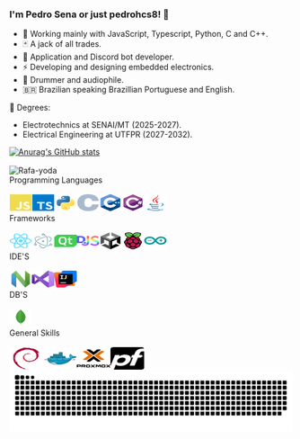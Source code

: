 ### I'm Pedro Sena or just pedrohcs8! 👋

- 🔭 Working mainly with JavaScript, Typescript, Python, C and C++.
- 🃏 A jack of all trades.
- 🧭 Application and Discord bot developer.
- ⚡ Developing and designing embedded electronics.
- 🥁 Drummer and audiophile.
- 🇧🇷 Brazilian speaking Brazillian Portuguese and English.
  
📖 Degrees:
-  Electrotechnics at SENAI/MT (2025-2027).
-  Electrical Engineering at UTFPR (2027-2032).

[![Anurag's GitHub stats](https://github-readme-stats.vercel.app/api?username=pedrohcs8)](https://github.com/anuraghazra/github-readme-stats)
<div style="display: inline_block">
    <img align="center" alt="Rafa-yoda" src="https://cdn.discordapp.com/attachments/788515118425571378/889189481641545778/thanks.gif">
</div>

<div>
    Programming Languages
    <div style="display: inline_block"><br>
        <img align="left" height="30" width="40" src="https://raw.githubusercontent.com/devicons/devicon/master/icons/javascript/javascript-plain.svg">
        <img align="left" height="30" width="40" src="https://raw.githubusercontent.com/devicons/devicon/master/icons/typescript/typescript-plain.svg">
        <img align="left" height="30" width="40" src="https://raw.githubusercontent.com/devicons/devicon/master/icons/python/python-original.svg">
        <img align="left" height="30" width="40" src="https://raw.githubusercontent.com/devicons/devicon/refs/heads/master/icons/c/c-original.svg">
        <img align="left" height="30" width="40" src="https://raw.githubusercontent.com/devicons/devicon/refs/heads/master/icons/cplusplus/cplusplus-original.svg">
        <img align="left" height="30" width="40" src="https://raw.githubusercontent.com/devicons/devicon/refs/heads/master/icons/csharp/csharp-original.svg">
        <img align="left" height="30" width="40" src="https://raw.githubusercontent.com/devicons/devicon/refs/heads/master/icons/java/java-original.svg">
    </div>
</div><br>

<br>

<div>
    Frameworks
    <div style="display: inline_block"><br>
        <img align="left" height="30" width="40" src="https://raw.githubusercontent.com/devicons/devicon/refs/heads/master/icons/react/react-original.svg">
        <img align="left" height="30" width="40" src="https://raw.githubusercontent.com/devicons/devicon/refs/heads/master/icons/electron/electron-original.svg">
        <img align="left" height="30" width="40" src="https://raw.githubusercontent.com/devicons/devicon/refs/heads/master/icons/qt/qt-original.svg">
        <img align="left" height="30" width="40" src="https://raw.githubusercontent.com/devicons/devicon/refs/heads/master/icons/discordjs/discordjs-original.svg">
        <img align="left" height="30" width="40" src="https://raw.githubusercontent.com/devicons/devicon/refs/heads/master/icons/unity/unity-original.svg">
        <img align="left" height="30" width="40" src="https://raw.githubusercontent.com/devicons/devicon/refs/heads/master/icons/raspberrypi/raspberrypi-original.svg">
        <img align="left" height="30" width="40" src="https://raw.githubusercontent.com/devicons/devicon/refs/heads/master/icons/arduino/arduino-original.svg">
    </div>
</div><br>

<br>
<div>
    IDE'S
    <div style="display: inline_block"><br>
        <img align="left" height="30" width="40" src="https://github.com/devicons/devicon/blob/master/icons/neovim/neovim-original.svg">
        <img align="left" height="30" width="40" src="https://raw.githubusercontent.com/devicons/devicon/refs/heads/master/icons/visualstudio/visualstudio-original.svg">
        <img align="left" height="30" width="40" src="https://raw.githubusercontent.com/devicons/devicon/refs/heads/master/icons/intellij/intellij-original.svg">
    </div>
</div><br>

<br>
<div>
    DB'S
    <div style="display: inline_block"><br>
        <img align="left" height="30" width="40" src="https://github.com/devicons/devicon/blob/master/icons/mongodb/mongodb-original.svg">
    </div>
</div><br>

<br>
<div>
    General Skills
    <div style="display: inline_block"><br>
        <img align="left" height="40" width="60" src="https://raw.githubusercontent.com/devicons/devicon/refs/heads/master/icons/debian/debian-original.svg">
        <img align="left" height="40" width="60" src="https://raw.githubusercontent.com/devicons/devicon/refs/heads/master/icons/docker/docker-original.svg">
        <img align="left" height="40" width="60" src="https://raw.githubusercontent.com/devicons/devicon/refs/heads/master/icons/proxmox/proxmox-original-wordmark.svg">
        <img align="left" height="40" width="60" src="https://raw.githubusercontent.com/devicons/devicon/refs/heads/master/icons/pfsense/pfsense-original.svg">
    </div>
</div>

![Snake animation](https://github.com/pedrohcs8/pedrohcs8/blob/output/github-contribution-grid-snake.svg)
